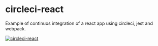 # circleci-react
Example of continuos integration of a react app using circleci, jest and webpack.

[![circleci-react](https://circleci.com/gh/torraagus/circleci-react/tree/feature.svg?style=shield)](https://circleci.com/gh/torraagus)
